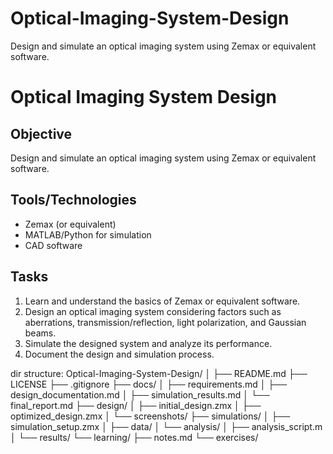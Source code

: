 # Optical-Imaging-System-Design
Design and simulate an optical imaging system using Zemax or equivalent software.

# Optical Imaging System Design

## Objective
Design and simulate an optical imaging system using Zemax or equivalent software.

## Tools/Technologies
- Zemax (or equivalent)
- MATLAB/Python for simulation
- CAD software

## Tasks
1. Learn and understand the basics of Zemax or equivalent software.
2. Design an optical imaging system considering factors such as aberrations, transmission/reflection, light polarization, and Gaussian beams.
3. Simulate the designed system and analyze its performance.
4. Document the design and simulation process.



dir structure:
Optical-Imaging-System-Design/
│
├── README.md
├── LICENSE
├── .gitignore
├── docs/
│   ├── requirements.md
│   ├── design_documentation.md
│   ├── simulation_results.md
│   └── final_report.md
├── design/
│   ├── initial_design.zmx
│   ├── optimized_design.zmx
│   └── screenshots/
├── simulations/
│   ├── simulation_setup.zmx
│   ├── data/
│   └── analysis/
│       ├── analysis_script.m
│       └── results/
└── learning/
    ├── notes.md
    └── exercises/
